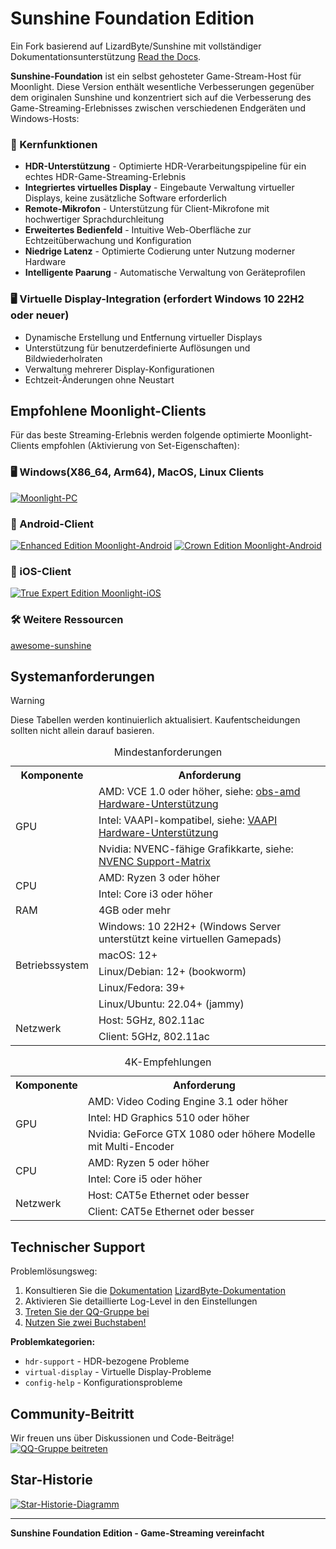 # Sunshine Foundation Edition

Ein Fork basierend auf LizardByte/Sunshine mit vollständiger Dokumentationsunterstützung [Read the Docs](https://docs.qq.com/aio/DSGdQc3htbFJjSFdO?p=YTpMj5JNNdB5hEKJhhqlSB).

**Sunshine-Foundation** ist ein selbst gehosteter Game-Stream-Host für Moonlight. Diese Version enthält wesentliche Verbesserungen gegenüber dem originalen Sunshine und konzentriert sich auf die Verbesserung des Game-Streaming-Erlebnisses zwischen verschiedenen Endgeräten und Windows-Hosts:

### 🌟 Kernfunktionen
- **HDR-Unterstützung** - Optimierte HDR-Verarbeitungspipeline für ein echtes HDR-Game-Streaming-Erlebnis
- **Integriertes virtuelles Display** - Eingebaute Verwaltung virtueller Displays, keine zusätzliche Software erforderlich
- **Remote-Mikrofon** - Unterstützung für Client-Mikrofone mit hochwertiger Sprachdurchleitung
- **Erweitertes Bedienfeld** - Intuitive Web-Oberfläche zur Echtzeitüberwachung und Konfiguration
- **Niedrige Latenz** - Optimierte Codierung unter Nutzung moderner Hardware
- **Intelligente Paarung** - Automatische Verwaltung von Geräteprofilen

### 🖥️ Virtuelle Display-Integration (erfordert Windows 10 22H2 oder neuer)
- Dynamische Erstellung und Entfernung virtueller Displays
- Unterstützung für benutzerdefinierte Auflösungen und Bildwiederholraten
- Verwaltung mehrerer Display-Konfigurationen
- Echtzeit-Änderungen ohne Neustart


## Empfohlene Moonlight-Clients

Für das beste Streaming-Erlebnis werden folgende optimierte Moonlight-Clients empfohlen (Aktivierung von Set-Eigenschaften):

### 🖥️ Windows(X86_64, Arm64), MacOS, Linux Clients
[![Moonlight-PC](https://img.shields.io/badge/Moonlight-PC-red?style=for-the-badge&logo=windows)](https://github.com/qiin2333/moonlight-qt)

### 📱 Android-Client
[![Enhanced Edition Moonlight-Android](https://img.shields.io/badge/Enhanced-Edition_Moonlight--Android-green?style=for-the-badge&logo=android)](https://github.com/qiin2333/moonlight-android/releases/tag/shortcut)
[![Crown Edition Moonlight-Android](https://img.shields.io/badge/Crown-Edition_Moonlight--Android-blue?style=for-the-badge&logo=android)](https://github.com/WACrown/moonlight-android)

### 📱 iOS-Client
[![True Expert Edition Moonlight-iOS](https://img.shields.io/badge/True_Expert-Edition_Moonlight--iOS-lightgrey?style=for-the-badge&logo=apple)](https://github.com/TrueZhuangJia/moonlight-ios-NativeMultiTouchPassthrough)


### 🛠️ Weitere Ressourcen 
[awesome-sunshine](https://github.com/LizardByte/awesome-sunshine)

## Systemanforderungen


> [!WARNING] 
> Diese Tabellen werden kontinuierlich aktualisiert. Kaufentscheidungen sollten nicht allein darauf basieren.


<table>
    <caption id="minimum_requirements">Mindestanforderungen</caption>
    <tr>
        <th>Komponente</th>
        <th>Anforderung</th>
    </tr>
    <tr>
        <td rowspan="3">GPU</td>
        <td>AMD: VCE 1.0 oder höher, siehe: <a href="https://github.com/obsproject/obs-amd-encoder/wiki/Hardware-Support">obs-amd Hardware-Unterstützung</a></td>
    </tr>
    <tr>
        <td>Intel: VAAPI-kompatibel, siehe: <a href="https://www.intel.com/content/www/us/en/developer/articles/technical/linuxmedia-vaapi.html">VAAPI Hardware-Unterstützung</a></td>
    </tr>
    <tr>
        <td>Nvidia: NVENC-fähige Grafikkarte, siehe: <a href="https://developer.nvidia.com/video-encode-and-decode-gpu-support-matrix-new">NVENC Support-Matrix</a></td>
    </tr>
    <tr>
        <td rowspan="2">CPU</td>
        <td>AMD: Ryzen 3 oder höher</td>
    </tr>
    <tr>
        <td>Intel: Core i3 oder höher</td>
    </tr>
    <tr>
        <td>RAM</td>
        <td>4GB oder mehr</td>
    </tr>
    <tr>
        <td rowspan="5">Betriebssystem</td>
        <td>Windows: 10 22H2+ (Windows Server unterstützt keine virtuellen Gamepads)</td>
    </tr>
    <tr>
        <td>macOS: 12+</td>
    </tr>
    <tr>
        <td>Linux/Debian: 12+ (bookworm)</td>
    </tr>
    <tr>
        <td>Linux/Fedora: 39+</td>
    </tr>
    <tr>
        <td>Linux/Ubuntu: 22.04+ (jammy)</td>
    </tr>
    <tr>
        <td rowspan="2">Netzwerk</td>
        <td>Host: 5GHz, 802.11ac</td>
    </tr>
    <tr>
        <td>Client: 5GHz, 802.11ac</td>
    </tr>
</table>

<table>
    <caption id="4k_suggestions">4K-Empfehlungen</caption>
    <tr>
        <th>Komponente</th>
        <th>Anforderung</th>
    </tr>
    <tr>
        <td rowspan="3">GPU</td>
        <td>AMD: Video Coding Engine 3.1 oder höher</td>
    </tr>
    <tr>
        <td>Intel: HD Graphics 510 oder höher</td>
    </tr>
    <tr>
        <td>Nvidia: GeForce GTX 1080 oder höhere Modelle mit Multi-Encoder</td>
    </tr>
    <tr>
        <td rowspan="2">CPU</td>
        <td>AMD: Ryzen 5 oder höher</td>
    </tr>
    <tr>
        <td>Intel: Core i5 oder höher</td>
    </tr>
    <tr>
        <td rowspan="2">Netzwerk</td>
        <td>Host: CAT5e Ethernet oder besser</td>
    </tr>
    <tr>
        <td>Client: CAT5e Ethernet oder besser</td>
    </tr>
</table>

## Technischer Support

Problemlösungsweg:
1. Konsultieren Sie die [Dokumentation](https://docs.qq.com/aio/DSGdQc3htbFJjSFdO?p=YTpMj5JNNdB5hEKJhhqlSB) [LizardByte-Dokumentation](https://docs.lizardbyte.dev/projects/sunshine/latest/)
2. Aktivieren Sie detaillierte Log-Level in den Einstellungen
3. [Treten Sie der QQ-Gruppe bei](https://qm.qq.com/cgi-bin/qm/qr?k=5qnkzSaLIrIaU4FvumftZH_6Hg7fUuLD&jump_from=webapi)
4. [Nutzen Sie zwei Buchstaben!](https://uuyc.163.com/)

**Problemkategorien:**
- `hdr-support` - HDR-bezogene Probleme
- `virtual-display` - Virtuelle Display-Probleme  
- `config-help` - Konfigurationsprobleme

## Community-Beitritt

Wir freuen uns über Diskussionen und Code-Beiträge!
[![QQ-Gruppe beitreten](https://pub.idqqimg.com/wpa/images/group.png 'QQ-Gruppe beitreten')](https://qm.qq.com/cgi-bin/qm/qr?k=WC2PSZ3Q6Hk6j8U_DG9S7522GPtItk0m&jump_from=webapi&authKey=zVDLFrS83s/0Xg3hMbkMeAqI7xoHXaM3sxZIF/u9JW7qO/D8xd0npytVBC2lOS+z)

## Star-Historie

[![Star-Historie-Diagramm](https://api.star-history.com/svg?repos=qiin2333/Sunshine-Foundation&type=Date)](https://www.star-history.com/#qiin2333/Sunshine-Foundation&Date)

---

**Sunshine Foundation Edition - Game-Streaming vereinfacht**
```